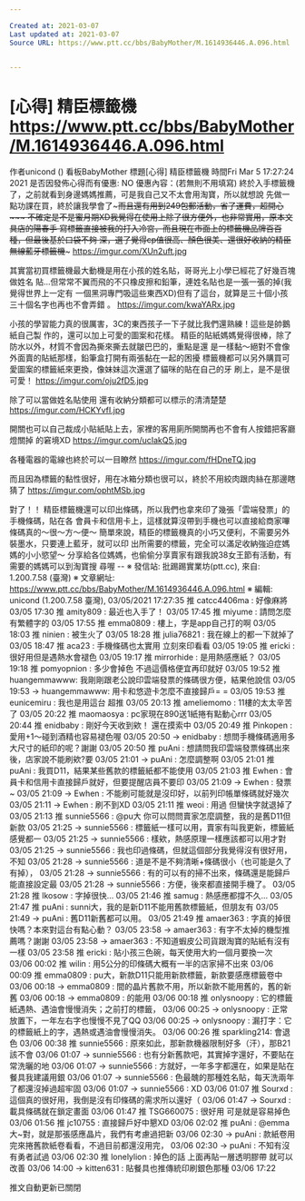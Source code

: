 ```yaml
---

Created at: 2021-03-07
Last updated at: 2021-03-07
Source URL: https://www.ptt.cc/bbs/BabyMother/M.1614936446.A.096.html


---
```


# [心得] 精臣標籤機 https://www.ptt.cc/bbs/BabyMother/M.1614936446.A.096.html


作者unicond ()
看板BabyMother
標題\[心得\] 精臣標籤機
時間Fri Mar 5 17:27:24 2021
是否因發佈心得而有優惠: NO 優惠內容：(若無則不用填寫) 終於入手標籤機了，之前就看到身邊媽媽推薦，可是我自己又不太會用淘寶，所以就想說 先做一點功課在買，終於讓我學會了~~~而且還有用到249包郵活動，省了運費，超開心 ~~~ 不確定是不是蜜月期XD我覺得在使用上除了很方便外，也非常實用，原本文具店的陽春手 寫標籤直接被我的打入冷宮，而且現在市面上的標籤機品牌百百種，但最後基於口袋不夠 深，選了覺得cp值很高、顏色很美、還很好收納的精臣無線藍牙標籤機~~~ <https://imgur.com/XUn2uft.jpg>

其實當初買標籤機最大動機是用在小孩的姓名貼，哥哥光上小學已經花了好幾百塊做姓名 貼...但常常不翼而飛的不只橡皮擦和鉛筆，連姓名貼也是一張一張的掉(我覺得世界上一定有 一個黑洞專門吸這些東西XD)但有了這台，就算是三十個小孩三十個名字也再也不會弄錯 。 <https://imgur.com/kwaYARx.jpg>

小孩的學習能力真的很厲害，3C的東西孩子一下子就比我們還熟練！這些是帥鵝紙自己製 作的，還可以加上可愛的圖案和花樣。 精臣的貼紙媽媽覺得很棒，除了防水以外，材質不會因為撕來撕去就皺巴巴的，重點是還 是一樣黏～絕對不會像外面賣的貼紙那樣，鉛筆盒打開有兩張黏在一起的困擾 標籤機都可以另外購買可愛圖案的標籤紙來更換，像妹妹這次還選了貓咪的貼在自己的牙 刷上，是不是很可愛！ <https://imgur.com/oju2fD5.jpg>

除了可以當做姓名貼使用 還有收納分類都可以標示的清清楚楚 <https://imgur.com/HCKYvfI.jpg>

開關也可以自己裁成小貼紙貼上去，家裡的客用廁所開關再也不會有人按錯把客廳燈關掉 的窘境XD <https://imgur.com/ucIakQ5.jpg>

各種電器的電線也終於可以一目瞭然 <https://imgur.com/fHDneTQ.jpg>

而且因為標籤的黏性很好，用在冰箱分類也很可以，終於不用絞肉跟肉絲在那邊瞎猜了 <https://imgur.com/ophtMSb.jpg>

對了！！ 精臣標籤機還可以印出條碼，所以我們也拿來印了幾張「雲端發票」的手機條碼，貼在各 會員卡和信用卡上，這樣就算沒帶到手機也可以直接給商家嗶條碼真的～很～方～便～ 簡單來說，精臣的標籤機真的小巧又便利，不需要另外裝墨水，只要連上藍牙，就可以印 出所需要的標籤，完全可以滿足收納強迫症媽媽的小小慾望～ 分享給各位媽媽，也偷偷分享賣家有跟我說38女王節有活動，有需要的媽媽可以到淘寶搜 尋喔 -- ※ 發信站: 批踢踢實業坊(ptt.cc), 來自: 1.200.7.58 (臺灣) ※ 文章網址: <https://www.ptt.cc/bbs/BabyMother/M.1614936446.A.096.html> ※ 編輯: unicond (1.200.7.58 臺灣), 03/05/2021 17:27:35
推 catcc4406ma : 好像麻將 03/05 17:30
推 amity809 : 最近也入手了！ 03/05 17:45
推 miyume : 請問怎麼有繁體字的 03/05 17:55
推 emma0809 : 樓上，字是app自己打的啊 03/05 18:03
推 ninien : 被生火了 03/05 18:28
推 julia76821 : 我在線上的都一下就掉了 03/05 18:47
推 aca23 : 手機條碼也太實用 立刻來印看看 03/05 19:05
推 ericki : 很好用但是遇熱水會褪色 03/05 19:17
推 mirrorhide : 是用熱感應紙？ 03/05 19:18
推 pomyopnion : 多少會掉色 不過這價格便宜再印就好 03/05 19:52
推 huangemmawww: 我剛剛跟老公說印雲端發票的條碼很方便，結果他說信 03/05 19:53
→ huangemmawww: 用卡和悠遊卡怎麼不直接歸戶= = 03/05 19:53
推 eunicemiru : 我也是用這台 超推 03/05 20:13
推 ameliemomo : 11樓的太太辛苦了 03/05 20:22
推 maomaosya : pc家現在890送1紙捲有點動心rrr 03/05 20:44
推 enidbaby : 剛好今天收到欸！ 還在摸索中 03/05 20:49
推 Pinkopen : 愛用+1～碰到酒精也容易褪色喔 03/05 20:50
→ enidbaby : 想問手機條碼適用多大尺寸的紙印的呢？謝謝 03/05 20:50
推 puAni : 想請問我印雲端發票條碼出來後，店家說不能刷欸?要 03/05 21:01
→ puAni : 怎麼調整啊 03/05 21:01
推 puAni : 我買D11，結果某些舊款的標籤紙都不能使用 03/05 21:03
推 Ewhen : 會員卡和信用卡直接歸戶就好，但要提醒店員不要印 03/05 21:09
→ Ewhen : 發票~ 03/05 21:09
→ Ewhen : 不能刷可能就是沒印好，以前列印帳單條碼就好幾次 03/05 21:11
→ Ewhen : 刷不到XD 03/05 21:11
推 weoi : 用過 但蠻快字就退掉了 03/05 21:13
推 sunnie5566 : @pu大 你可以問問賣家怎麼調整，我的是舊D11但新款 03/05 21:25
→ sunnie5566 : 標籤紙一樣可以用，賣家有叫我更新，標籤紙感覺都一 03/05 21:25
→ sunnie5566 : 樣欸，熱感原理一樣應該都可以用才對 03/05 21:25
→ sunnie5566 : 我也印過條碼，但就這個部分我覺得沒有很好用，不知 03/05 21:28
→ sunnie5566 : 道是不是不夠清晰+條碼很小（也可能是久了有掉）， 03/05 21:28
→ sunnie5566 : 有的可以有的掃不出來，條碼還是能歸戶能直接設定最 03/05 21:28
→ sunnie5566 : 方便，後來都直接開手機了。 03/05 21:28
推 lkosow : 字掉很快… 03/05 21:46
推 samug : 熱感應都撐不久... 03/05 21:47
推 puAni : sunni大，我的是新D11不能用舊款標籤紙，但朋友有 03/05 21:49
→ puAni : 舊D11新舊都可以用。 03/05 21:49
推 amaer363 : 字真的掉很快嗎？本來對這台有點心動？ 03/05 23:58
→ amaer363 : 有字不太掉的機型推薦嗎？謝謝 03/05 23:58
→ amaer363 : 不知道蝦皮公司貨跟淘寶的貼紙有沒有一樣 03/05 23:58
推 ericki : 貼小孩三色碗，每天使用大約一個月要換一次 03/06 00:02
推 wilin : 用5公分的印條碼大概有一半的店家掃不出來 03/06 00:09
推 emma0809 : pu大，新款D11只能用新款標籤，新款要感應標籤卷中 03/06 00:18
→ emma0809 : 間的晶片舊款不用，所以新款不能用舊的，舊的新舊 03/06 00:18
→ emma0809 : 的能用 03/06 00:18
推 onlysnoopy : 它的標籤紙遇熱、遇油會慢慢消失；之前打的標籤， 03/06 00:25
→ onlysnoopy : 正常放置下，一年左右字也慢慢不見了QQ 03/06 00:25
→ onlysnoopy : 漏打字：它的標籤紙上的字，遇熱或遇油會慢慢消失。 03/06 00:26
推 sparkling214: 會退色 03/06 00:38
推 sunnie5566 : 原來如此，那新款機器限制好多（汗），那B21該不會 03/06 01:07
→ sunnie5566 : 也有分新舊款吧，其實掉字還好，不要貼在常洗曬的地 03/06 01:07
→ sunnie5566 : 方就好，一年多字都還在，如果是貼在餐具我建議用銀 03/06 01:07
→ sunnie5566 : 色最醜的那種姓名貼，每天洗兩年了都還沒掉過超牢固 03/06 01:07
→ sunnie5566 : XD 03/06 01:07
推 Sourxd : 這個真的很好用，我倒是沒有印條碼的需求所以還好（ 03/06 01:47
→ Sourxd : 載具條碼就在鎖定畫面 03/06 01:47
推 TSG660075 : 很好用 可是就是容易掉色 03/06 01:56
推 jc10755 : 直接歸戶好中懇XD 03/06 02:02
推 puAni : @emma大~對，就是那張感應晶片，我們有考慮過把新 03/06 02:30
→ puAni : 款紙卷用完來捲舊款紙卷看看，不過目前都還沒用完， 03/06 02:30
→ puAni : 不知有沒有勇者試過 03/06 02:30
推 lonelylion : 掉色的話 上面再貼一層透明膠帶 就可以改善 03/06 14:00
→ kitten631 : 貼餐具也推傳統印刷銀色那種 03/06 17:22

推文自動更新已關閉

